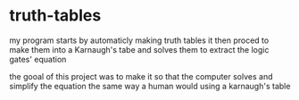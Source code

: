 # truth-tables
my program starts by automaticly making truth tables
it then proced to make them into a Karnaugh's tabe and solves them
to extract the logic gates' equation

the gooal of this project was to make it so that the computer solves and
simplify the equation the same way a human would using a karnaugh's table


